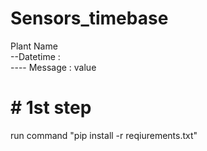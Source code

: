# Sensors_timebase
Plant Name\
--Datetime : \
---- Message : value 
#  # 1st step
run command "pip install -r reqiurements.txt"
